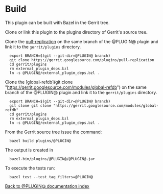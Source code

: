 # Build

This plugin can be built with Bazel in the Gerrit tree.

Clone or link this plugin to the plugins directory of Gerrit's
source tree.

Clone the [pull-replication](https://gerrit.googlesource.com/plugins/pull-replication) on
the same branch of the @PLUGIN@ plugin and link it to the `gerrit/plugins` directory.

```
  export BRANCH=$(git --git-dir=@PLUGIN@ branch)
  git clone https://gerrit.googlesource.com/plugins/pull-replication
  cd gerrit/plugins
  rm external_plugin_deps.bzl
  ln -s @PLUGIN@/external_plugin_deps.bzl .
```

Clone the [global-refdb](git clone "https://gerrit.googlesource.com/modules/global-refdb") on
the same branch of the @PLUGIN@ plugin and link it to the `gerrit/plugins` directory.

```
  export BRANCH=$(git --git-dir=@PLUGIN@ branch)
  git clone git clone "https://gerrit.googlesource.com/modules/global-refdb"
  cd gerrit/plugins
  rm external_plugin_deps.bzl
  ln -s @PLUGIN@/external_plugin_deps.bzl .
```

From the Gerrit source tree issue the command:

```
  bazel build plugins/@PLUGIN@
```

The output is created in

```
  bazel-bin/plugins/@PLUGIN@/@PLUGIN@.jar
```

To execute the tests run:

```
  bazel test --test_tag_filters=@PLUGIN@
```

[Back to @PLUGIN@ documentation index][index]

[index]: index.html
